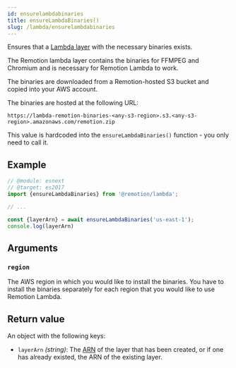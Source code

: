 ```yaml
---
id: ensurelambdabinaries
title: ensureLambdaBinaries()
slug: /lambda/ensurelambdabinaries
---
```


Ensures that a [Lambda layer](https://docs.aws.amazon.com/lambda/latest/dg/configuration-layers.html) with the necessary binaries exists.

The Remotion lambda layer contains the binaries for FFMPEG and Chromium and is necessary for Remotion Lambda to work.

The binaries are downloaded from a Remotion-hosted S3 bucket and copied into your AWS account.

The binaries are hosted at the following URL:

```
https://lambda-remotion-binaries-<any-s3-region>.s3.<any-s3-region>.amazonaws.com/remotion.zip
```

This value is hardcoded into the `ensureLambdaBinaries()` function - you only need to call it.

## Example

```ts twoslash
// @module: esnext
// @target: es2017
import {ensureLambdaBinaries} from '@remotion/lambda';

// ...

const {layerArn} = await ensureLambdaBinaries('us-east-1');
console.log(layerArn)
```

## Arguments

### `region`

The AWS region in which you would like to install the binaries. You have to install the binaries separately for each region that you would like to use Remotion Lambda.

## Return value

An object with the following keys:

- `layerArn` _(string)_: The [ARN](https://docs.aws.amazon.com/general/latest/gr/aws-arns-and-namespaces.html) of the layer that has been created, or if one has already existed, the ARN of the existing layer.
